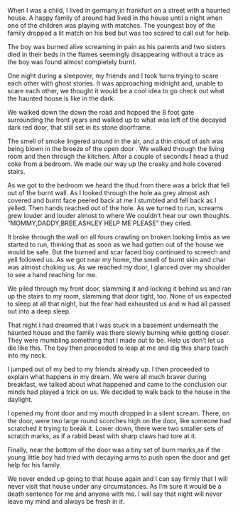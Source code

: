 When I was a child, I lived in germany,in frankfurt on a street with a haunted house. A happy family of around  had lived in the house until a night when one of the children was playing with matches. The youngest boy of the family dropped a lit match on his bed but was too scared to call out for help.

The boy was burned alive screaming in pain as his parents and two sisters died in their beds in the flames seemingly disappearing without a trace as the boy was found almost completely burnt.

One night during a sleepover, my friends and I took turns trying to scare each other with ghost stories. It was approaching midnight and, unable to scare each other, we thought it would be a cool idea to go check out what the haunted house is like in the dark.

We walked down the down the road and hopped the 8 foot gate surrounding the front years and walked up to what was left of the decayed dark red door, that still set in its stone doorframe.

The smell of smoke lingered around in the air, and a thin cloud of ash was being blown in the breeze of the open door . We walked through the living room and then through the kitchen. After a couple of seconds I head a thud coke from a bedroom. We made our way up the creaky and hole covered stairs.

As we got to the bedroom we heard the thud from there was a brick that fell out of the burnt wall. As I looked through the hole aa grey almost ash covered and burnt face peered back at me I stumbled and fell back as I yelled. Then hands reached out of the hole. As we turned to run, screams grew louder and louder almost to where We couldn’t hear our own thoughts. “MOMMY,DADDY,BREE,ASHLEY HELP ME PLEASE” they cried.

It broke through the wall on all fours crawling on broken looking limbs as we started to run, thinking that as soon as we had gotten out of the house we would be safe. But the burned and scar faced boy continued to screech and yell followed us. As we got near my home, the smell of burnt skin and char was almost choking us. As we reached my door, I glanced over my shoulder to see a hand reaching for me.

We piled through my front door, slamming it and locking it behind us and ran up the stairs to my room, slamming that door tight, too. None of us expected to sleep at all that night, but the fear had exhausted us and w had all passed out into a deep sleep.

That night I had dreamed that I was stuck in a basement underneath the haunted house and the family was there slowly burning while getting closer. They were mumbling something that I made out to be. Help us don’t let us die like this. The boy then proceeded to leap at me and dig this sharp teach into my neck.

 I jumped out of my bed to my friends already up. I then proceeded to explain what happens in my dream. We were all much braver during breakfast, we talked about what happened and came to the conclusion our minds had played a trick on us. We decided to walk back to the house in the daylight.

I opened my front door and my mouth dropped in a silent scream. There, on the door, were two large round scorches high on the door, like someone had scratched it trying to break it. Lower down, there were two smaller sets of scratch marks, as if a rabid beast with sharp claws had tore at it.

Finally, near the bottom of the door was a tiny set of burn marks,as if the young little boy had tried with decaying arms  to push open the door and get help for his family.

We never ended up going to that house again and I can say firmly that I will never visit that house under any circumstances. As I’m sure it would be a death sentence for me and anyone with me. I will say that night will never leave my mind and always be fresh in it.